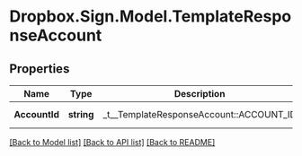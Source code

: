 # Dropbox.Sign.Model.TemplateResponseAccount

## Properties

Name | Type | Description | Notes
------------ | ------------- | ------------- | -------------
**AccountId** | **string** |  _t__TemplateResponseAccount::ACCOUNT_ID  | [optional] **EmailAddress** | **string** |  _t__TemplateResponseAccount::EMAIL_ADDRESS  | [optional] **IsLocked** | **bool** |  _t__TemplateResponseAccount::IS_LOCKED  | [optional] **IsPaidHs** | **bool** |  _t__TemplateResponseAccount::IS_PAID_HS  | [optional] **IsPaidHf** | **bool** |  _t__TemplateResponseAccount::IS_PAID_HF  | [optional] **Quotas** | [**TemplateResponseAccountQuota**](TemplateResponseAccountQuota.md) |    | [optional] 

[[Back to Model list]](../README.md#documentation-for-models) [[Back to API list]](../README.md#documentation-for-api-endpoints) [[Back to README]](../README.md)

